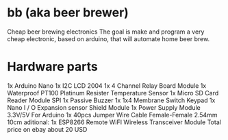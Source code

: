# bb (aka beer brewer)
Cheap beer brewing electronics
The goal is make and program a very cheap electronic, based on arduino, that will automate home beer brew.

# Hardware parts
1x Arduino Nano
1x I2C LCD 2004
1x 4 Channel Relay Board Module
1x Waterproof PT100 Platinum Resister Temperature Sensor
1x Micro SD Card Reader Module SPI
1x Passive Buzzer
1x 1x4 Membrane Switch Keypad
1x Nano I / O Expansion sensor Shield Module
1x Power Supply Module 3.3V/5V For Arduino
1x 40pcs Jumper Wire Cable Female-Female 2.54mm 10cm
aditional: 1x ESP8266 Remote WiFI Wireless Transceiver Module
Total price on ebay about 20 USD
